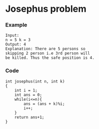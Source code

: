 # Josephus problem

### Example
```
Input:
n = 5 k = 3
Output: 4
Explanation: There are 5 persons so 
skipping 2 person i.e 3rd person will 
be killed. Thus the safe position is 4.
```

### Code
``` 
int josephus(int n, int k)
{
    int i = 1;
    int ans = 0;
    while(i<=n){
        ans = (ans + k)%i;
        i++;
    }
    return ans+1;
}
```











